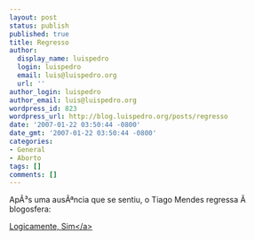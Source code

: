 ```yaml
---
layout: post
status: publish
published: true
title: Regresso
author:
  display_name: luispedro
  login: luispedro
  email: luis@luispedro.org
  url: ''
author_login: luispedro
author_email: luis@luispedro.org
wordpress_id: 823
wordpress_url: http://blog.luispedro.org/posts/regresso
date: '2007-01-22 03:50:44 -0800'
date_gmt: '2007-01-22 03:50:44 -0800'
categories:
- General
- Aborto
tags: []
comments: []
---
```

<p>Ap&Atilde;&sup3;s uma aus&Atilde;&ordf;ncia que se sentiu, o Tiago Mendes regressa &Atilde;&nbsp; blogosfera:
<p><a href="http:&#47;&#47;www.logicamente-sim.blogspot.com&#47;">Logicamente, Sim<&#47;a></p>
